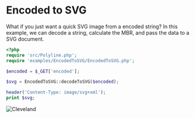 # Encoded to SVG

What if you just want a quick SVG image from a encoded string? In this example,
we can decode a string, calculate the MBR, and pass the data to a SVG document.


```php
<?php
require 'src/Polyline.php';
require 'examples/EncodedToSVG/EncodedToSVG.php';

$encoded = $_GET['encoded'];

$svg = EncodedToSVG::decodeToSVG($encoded);

header('Content-Type: image/svg+xml');
print $svg;
```

![Cleveland](http://emcconville.com/Polyline/cleveland.svg)